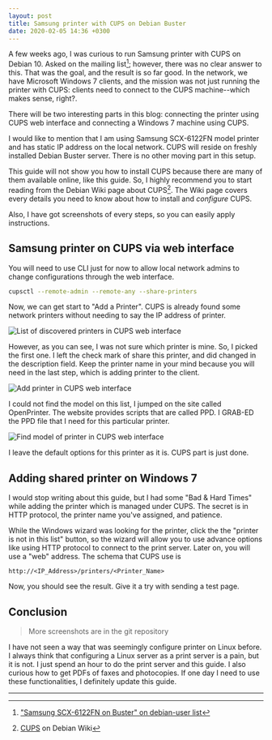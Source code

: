 ```yaml
---
layout: post
title: Samsung printer with CUPS on Debian Buster
date: 2020-02-05 14:36 +0300
---
```


A few weeks ago, I was curious to run Samsung printer with CUPS on Debian 10.
Asked on the mailing list[^1]; however, there was no clear answer to this. That
was the goal, and the result is so far good. In the network, we have Microsoft
Windows 7 clients, and the mission was not just running the printer with CUPS:
clients need to connect to the CUPS machine--which makes sense, right?.

There will be two interesting parts in this blog: connecting the printer using
CUPS web interface and connecting a Windows 7 machine using CUPS.

I would like to mention that I am using Samsung SCX-6122FN model printer and
has static IP address on the local network. CUPS will reside on freshly
installed Debian Buster server. There is no other moving part in this setup.

This guide will not show you how to install CUPS because there are many of
them available online, like this guide. So, I highly recommend you to start
reading from the Debian Wiki page about CUPS[^2]. The Wiki page covers every
details you need to know about how to install and *configure* CUPS.

Also, I have got screenshots of every steps, so you can easily apply
instructions.

## Samsung printer on CUPS via web interface

You will need to use CLI just for now to allow local network admins to change
configurations through the web interface.

```bash
cupsctl --remote-admin --remote-any --share-printers
```

Now, we can get start to "Add a Printer". CUPS is already found some network
printers without needing to say the IP address of printer.

![List of discovered printers in CUPS web interface](/public/images/2020/002-discovered-printers-on-cups.png)

However, as you can see, I was not sure which printer is mine. So, I picked
the first one. I left the check mark of share this printer, and did changed
in the description field. Keep the printer name in your mind because you will
need in the last step, which is adding printer to the client.

![Add printer in CUPS web interface](/public/images/2020/003-add-printer-on-cups.png)

I could not find the model on this list, I jumped on the site called
OpenPrinter. The website provides scripts that are called PPD. I GRAB-ED the
PPD file that I need for this particular printer.

![Find model of printer in CUPS web interface](/public/images/2020/004-find-model-of-printer-on-cups.png)

I leave the default options for this printer as it is. CUPS part is just done.

## Adding shared printer on Windows 7

I would stop writing about this guide, but I had some "Bad & Hard Times" while
adding the printer which is managed under CUPS. The secret is in HTTP protocol,
the printer name you've assigned, and patience.

While the Windows wizard was looking for the printer, click the the "printer is
not in this list" button, so the wizard will allow you to use advance options
like using HTTP protocol to connect to the print server. Later on, you will
use a "web" address. The schema that CUPS use is

```
http://<IP_Address>/printers/<Printer_Name>
```

Now, you should see the result. Give it a try with sending a test page.

## Conclusion

> More screenshots are in the git repository

I have not seen a way that was seemingly configure printer on Linux before. I
always think that configuring a Linux server as a print server is a pain, but
it is not. I just spend an hour to do the print server and this guide. I also
curious how to get PDFs of faxes and photocopies. If one day I need to use
these functionalities, I definitely update this guide.

---

[^1]: ["Samsung SCX-6122FN on Buster" on debian-user list](https://lists.debian.org/debian-user/2020/01/msg00243.html)
[^2]: [CUPS](https://wiki.debian.org/SystemPrinting) on Debian Wiki

